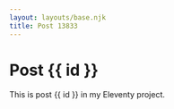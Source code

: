 ```yaml
---
layout: layouts/base.njk
title: Post 13833
---
```


# Post {{ id }}

This is post {{ id }} in my Eleventy project.
